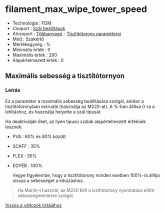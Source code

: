 # filament\_max\_wipe\_tower\_speed

* Technológia : FDM
* Csoport : [Szál beállítások](../filament_settings/filament_settings.md)
* Alcsoport : [Többanyagú](../filament_settings/filament_settings.md#multimatériaux) - [Tisztítótorony paraméterei](filament_max_wipe_tower_speed.md)
* Mód : Szakértő
* Mértékegység : %
* Minimális érték :  0
* Maximális érték :  200
* Alapértelmezett érték : 0

## Maximális sebesség a tisztítótornyon

### Leírás

Ez a paraméter a maximális sebesség beállítására szolgál, amikor a tisztítótoronyban extrudál \(használja az M220-at\). A %-ban állítsa 0-ra a letiltáshoz, és használja helyette a szál típusát.

Ha deaktiválják őket, az ilyen típusú szálak alapértelmezett értékűek lesznek:

* PVA    : 60% és 80% között
* SCAFF  : 35%
* FLEX   : 35%
* EGYÉB  : 100%

  Vegye figyelembe, hogy a tisztítótorony minden esetben 100%-ra állítja vissza a sebességet a kihúzáshoz.

> Ha Marlin-t használ, az M220 B/R a isztítótorony nyomtatása előtti sebességmentésre szolgál.

[Vissza a változók listájához](/)

